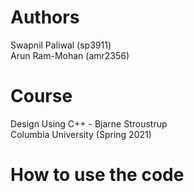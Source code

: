 # Authors
Swapnil Paliwal (sp3911) <br/>
Arun Ram-Mohan (amr2356)

# Course
Design Using C++ - Bjarne Stroustrup <br/>
Columbia University (Spring 2021)

# How to use the code
